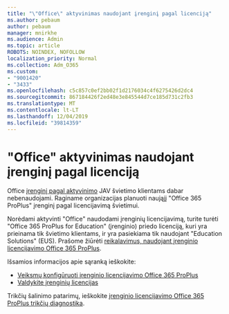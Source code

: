 ```yaml
---
title: "\"Office\" aktyvinimas naudojant įrenginį pagal licenciją"
ms.author: pebaum
author: pebaum
manager: mnirkhe
ms.audience: Admin
ms.topic: article
ROBOTS: NOINDEX, NOFOLLOW
localization_priority: Normal
ms.collection: Adm_O365
ms.custom:
- "9001420"
- "3433"
ms.openlocfilehash: c5c857c0ef2bb02f1d2176034c4f6275426d2dc4
ms.sourcegitcommit: 867184426f2ed48e3e845544d7ce185d731c2fb3
ms.translationtype: MT
ms.contentlocale: lt-LT
ms.lasthandoff: 12/04/2019
ms.locfileid: "39814359"
---
```

# <a name="activating-office-using-device-based-licensing"></a>"Office" aktyvinimas naudojant įrenginį pagal licenciją

Office [įrenginį pagal aktyvinimo](https://aka.ms/officedba) JAV švietimo klientams dabar nebenaudojami. Raginame organizacijas planuoti naująjį "Office 365 ProPlus" įrenginį pagal licencijavimą švietimui.

Norėdami aktyvinti "Office" naudodami įrenginių licencijavimą, turite turėti "Office 365 ProPlus for Education" (įrenginio) priedo licenciją, kuri yra prieinama tik švietimo klientams, ir yra pasiekiama tik naudojant "Education Solutions" (EUS). Prašome žiūrėti [reikalavimus, naudojant įrenginio licencijavimo Office 365 ProPlus](https://docs.microsoft.com/deployoffice/device-based-licensing#requirements-for-using-device-based-licensing-for-office-365-proplus).

Išsamios informacijos apie sąranką ieškokite:
- [Veiksmų konfigūruoti įrenginio licencijavimo Office 365 ProPlus](https://docs.microsoft.com/deployoffice/device-based-licensing#steps-to-configure-device-based-licensing-for-office-365-proplus)
- [Valdykite įrenginių licencijas](https://docs.microsoft.com/Office365/Admin/misc/manage-licenses-for-devices)

Trikčių šalinimo patarimų, ieškokite [įrenginio licencijavimo Office 365 ProPlus trikčių diagnostika](https://docs.microsoft.com/deployoffice/device-based-licensing#troubleshoot-device-based-licensing-for-office-365-proplus).